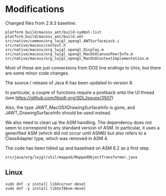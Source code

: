 # Modifications

Changed files from 2.9.3 baseline:

```
platform_build/macosx_ant/build-symbol-list
platform_build/macosx_ant/build.xml
src/native/common/org_lwjgl_opengl_AWTSurfaceLock.c
src/native/macosx/context.h
src/native/macosx/org_lwjgl_opengl_Display.m
src/native/macosx/org_lwjgl_opengl_MacOSXCanvasPeerInfo.m
src/native/macosx/org_lwjgl_opengl_MacOSXContextImplementation.m
```

Most of these are just conversions from DOS line endings to Unix, but there are some minor code changes.

The source / release of Java 6 has been updated to version 8.

In particular, a couple of functions require a postback onto the UI thread (see https://github.com/libsdl-org/SDL/issues/3507)

Also, the type JAWT_MacOSXDrawingSurfaceInfo is gone, and JAWT_DrawingSurfaceInfo should be used instead.

We also need to clean up the ASM handling. The dependency does not seem to correspond to any standard version of ASM.
In particular, it uses a generified ASM (which did not occur until ASM6) but also refers to a ClassAdapter type, which was removed in ASM 4. 

The code has been tidied up and baselined on ASM 6.2 as a first step.

```
src/java/org/lwjgl/util/mapped/MappedObjectTransformer.java
```

## Linux 

```
sudo dnf -y install libXcursor-devel
sudo dnf -y install libXxf86vm-devel
```